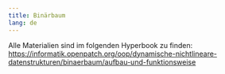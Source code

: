 ```yaml
---
title: Binärbaum
lang: de
---
```


Alle Materialien sind im folgenden Hyperbook zu finden: https://informatik.openpatch.org/oop/dynamische-nichtlineare-datenstrukturen/binaerbaum/aufbau-und-funktionsweise
